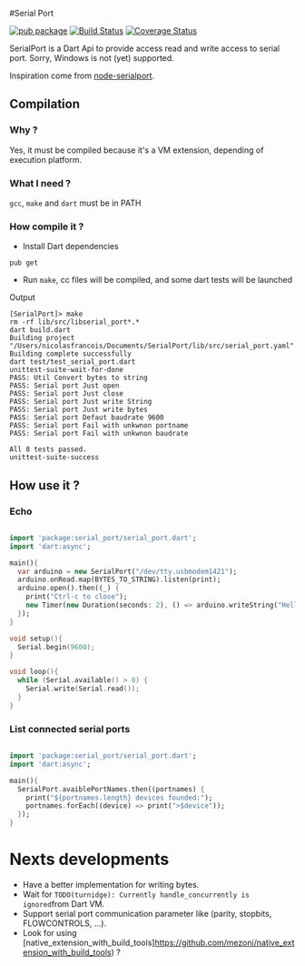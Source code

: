 #Serial Port

[![pub package](http://img.shields.io/pub/v/serial_port.svg)](https://pub.dartlang.org/packages/serial_port)
[![Build Status](https://drone.io/github.com/nfrancois/serial_port/status.png)](https://drone.io/github.com/nfrancois/serial_port/latest)
[![Coverage Status](https://img.shields.io/coveralls/nfrancois/serial_port.svg)](https://coveralls.io/r/nfrancois/serial_port)


SerialPort is a Dart Api to provide access read and write access to serial port.
Sorry, Windows is not (yet) supported.

Inspiration come from [node-serialport](https://github.com/voodootikigod/node-serialport).

## Compilation

### Why ?

Yes, it must be compiled because it's a VM extension, depending of execution platform.

### What I need ?

`gcc`, `make` and `dart` must be in PATH

### How compile it ?

 * Install Dart dependencies

```
pub get
```

* Run `make`, cc files will be compiled, and some dart tests will be launched

Output

```
[SerialPort]> make
rm -rf lib/src/libserial_port*.*
dart build.dart
Building project "/Users/nicolasfrancois/Documents/SerialPort/lib/src/serial_port.yaml"
Building complete successfully
dart test/test_serial_port.dart
unittest-suite-wait-for-done
PASS: Util Convert bytes to string
PASS: Serial port Just open
PASS: Serial port Just close
PASS: Serial port Just write String
PASS: Serial port Just write bytes
PASS: Serial port Defaut baudrate 9600
PASS: Serial port Fail with unkwnon portname
PASS: Serial port Fail with unkwnon baudrate

All 8 tests passed.
unittest-suite-success
```

## How use it ?

### Echo


```Dart

import 'package:serial_port/serial_port.dart';
import 'dart:async';

main(){
  var arduino = new SerialPort("/dev/tty.usbmodem1421");
  arduino.onRead.map(BYTES_TO_STRING).listen(print);
  arduino.open().then((_) {
    print("Ctrl-c to close");
    new Timer(new Duration(seconds: 2), () => arduino.writeString("Hello !"));
  });
}

```

```c
void setup(){
  Serial.begin(9600);
}

void loop(){
  while (Serial.available() > 0) {
    Serial.write(Serial.read());
  }
}
```
### List connected serial ports

```Dart

import 'package:serial_port/serial_port.dart';
import 'dart:async';

main(){
  SerialPort.avaiblePortNames.then((portnames) {
  	print("${portnames.length} devices founded:");
    portnames.forEach((device) => print(">$device"));
  });
}


```

# Nexts developments

* Have a better implementation for writing bytes.
* Wait for `TODO(turnidge): Currently handle_concurrently is ignored`from Dart VM.
* Support serial port communication parameter like (parity, stopbits, FLOWCONTROLS, ...).
* Look for using [native_extension_with_build_tools]https://github.com/mezoni/native_extension_with_build_tools) ?
